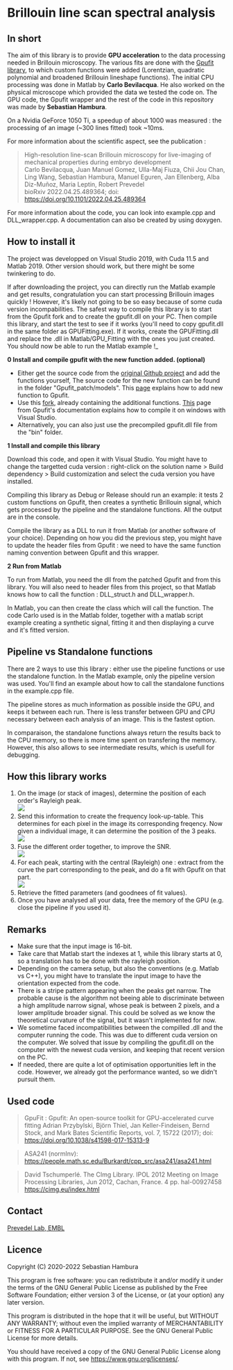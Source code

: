 # Brillouin line scan spectral analysis 

## In short
The aim of this library is to provide **GPU acceleration** to the data processing needed in Brillouin microscopy.
The various fits are done with the [Gpufit library](https://github.com/gpufit/Gpufit), to which custom functions were added
(Lorentzian, quadratic polynomial and broadened Brillouin lineshape functions). 
The initial CPU processing was done in Matlab by **Carlo Bevilacqua**. He also worked on the physical microscope
which provided the data we tested the code on.
The GPU code, the Gpufit wrapper and the rest of the code in this repository was made by **Sebastian Hambura**. 


On a Nvidia GeForce 1050 Ti, a speedup of about 1000 was measured :
the processing of an image (~300 lines fitted) took ~10ms. 

For more information about the scientific aspect, see the publication :  
> High-resolution line-scan Brillouin microscopy for live-imaging of 
> mechanical properties during embryo development  
> Carlo Bevilacqua, Juan Manuel Gomez, Ulla-Maj Fiuza, 
> Chii Jou Chan, Ling Wang, Sebastian Hambura, Manuel Eguren, Jan Ellenberg, 
> Alba Diz-Muñoz, Maria Leptin, Robert Prevedel  
> bioRxiv 2022.04.25.489364; doi: https://doi.org/10.1101/2022.04.25.489364 

For more information about the code, you can look into example.cpp and DLL_wrapper.cpp. A documentation can 
also be created by using doxygen.


## How to install it
The project was developped on Visual Studio 2019, with Cuda 11.5 and Matlab 2019. Other version should work,
but there might be some twinkering to do.

If after downloading the project, you can directly run the Matlab example and get results, congratulation 
you can start processing Brillouin images quickly ! However, it's likely not going to be so easy because of 
some cuda version incompabilities. The safest way to compile this library is to start from the 
Gpufit fork and to create the gpufit.dll on your PC. Then compile this library, and start the test to see if it works
(you'll need to copy gpufit.dll in the same folder as GPUFitting.exe). If it works, create the GPUFitting.dll 
and replace the .dll in Matlab/GPU_Fitting with the ones you just created. You should now be able to run the Matlab example !_


**0 Install and compile gpufit with the new function added. (optional)**

- Either get the source code from the [original Github project](https://github.com/gpufit/Gpufit) and add the functions yourself, 
The source code for the new function can be found in the folder "Gpufit_patch/models". 
This [page](https://gpufit.readthedocs.io/en/latest/customization.html) explains how to add new function to Gpufit.
- Use this [fork](https://github.com/prevedel-lab/Gpufit), already containing the additional functions.
[This](https://gpufit.readthedocs.io/en/latest/installation.html#running-cmake-from-the-command-line)
 page from Gpufit's documentation explains how to compile it on windows with Visual Studio. 
- Alternatively, you can also just use the precompiled gpufit.dll file from the "bin" folder.

**1 Install and compile this library**

Download this code, and open it with Visual Studio. You might have to change the targetted cuda version :
right-click on the solution name > Build dependency > Build customization and select the cuda version you have installed.

Compiling this library as Debug or Release should run an example: it tests 2 custom functions on Gpufit, then creates
a synthetic Brillouin signal, which gets processed by the pipeline and the standalone functions. All the output are in 
the console.

Compile the library as a DLL to run it from Matlab (or another software of your choice). Depending on how you did the 
previous step, you might have to update the header files from Gpufit : we need to have the same function naming convention 
between Gpufit and this wrapper.

**2 Run from Matlab**

To run from Matlab, you need the dll from the patched Gpufit and from this library. You will also need to header files from
this project, so that Matlab knows how to call the function : DLL_struct.h and DLL_wrapper.h.

In Matlab, you can then create the class which will call the function. The code Carlo used is in the Matlab folder, 
together with a matlab script example creating a synthetic signal, fitting it and then displaying a curve and it's 
fitted version. 


## Pipeline vs Standalone functions
	
 There are 2 ways to use this library : either use the pipeline functions or use the standalone function. In the Matlab 
 example, only the pipeline version was used. You'll find an example about how to call the standalone functions in 
 the example.cpp file.

 The pipeline stores as much information as possible inside the GPU, and keeps it between each run. There is less transfer between GPU 
 and CPU necessary between each analysis of an image. This is the fastest option.

 In comparaison, the standalone functions always return the results back to the CPU memory, so there is more time spent 
 on transfering the memory. However, this also allows to see intermediate results, which is usefull for debugging.

## How this library works


1. On the image (or stack of images), determine the position of each order's Rayleigh peak.  
![](images/signal_with_positions.png)
2. Send this information to create the frequency look-up-table. This determines for each pixel in the image
its corresponding freqency. Now given a individual image, it can determine the position of the 3 peaks.  
![](images/frq_lut.png)
3. Fuse the different order together, to improve the SNR.  
![](images/summed_curve.png)
4. For each peak, starting with the central (Rayleigh) one : extract from the curve the part corresponding to the peak, 
and do a fit with Gpufit on that part.  
![](images/fitted_curve.png)
5. Retrieve the fitted parameters (and goodnees of fit values). 
6. Once you have analysed all your data, free the memory of the GPU (e.g. close the pipeline if you used it).      

## Remarks

* Make sure that the input image is 16-bit.
* Take care that Matlab start the indexes at 1, while this library starts at 0, so a translation has to be done
with the rayleigh position.
* Depending on the camera setup, but also the conventions (e.g. Matlab vs C++), you might have to translate the input
image to have the orientation expected from the code.
* There is a stripe pattern appearing when the peaks get narrow. The probable cause is the algorithm not beeing able
 to discriminate between a high amplitude narrow signal, whose peak is between 2 pixels, and a lower amplitude broader signal. 
This could be solved as we know the theoretical curvature of the signal, but it wasn't implemented for now.
* We sometime faced incompatibilities between the compilled .dll and the computer running the code. This was due to different cuda version on 
the computer. We solved that issue by compiling the gpufit.dll on the computer with the newest cuda version, and keeping that recent version
on the PC.
* If needed, there are quite a lot of optimisation opportunities left in the code. However, we already got the 
performance wanted, so we didn't pursuit them.

## Used code

> GpuFit : Gpufit: An open-source toolkit for GPU-accelerated curve fitting
> Adrian Przybylski, Björn Thiel, Jan Keller-Findeisen, Bernd Stock, and Mark Bates
> Scientific Reports, vol. 7, 15722 (2017); doi: https://doi.org/10.1038/s41598-017-15313-9

> ASA241 (normInv): https://people.math.sc.edu/Burkardt/cpp_src/asa241/asa241.html

> David Tschumperlé. The CImg Library. IPOL 2012 Meeting on Image Processing Libraries, Jun 2012,
> Cachan, France. 4 pp. hal-00927458 https://cimg.eu/index.html

## Contact

[Prevedel Lab, EMBL](https://www.prevedel.embl.de/)

## Licence

Copyright (C) 2020-2022  Sebastian Hambura

This program is free software: you can redistribute it and/or modify
it under the terms of the GNU General Public License as published by
the Free Software Foundation; either version 3 of the License, or
(at your option) any later version.

This program is distributed in the hope that it will be useful,
but WITHOUT ANY WARRANTY; without even the implied warranty of
MERCHANTABILITY or FITNESS FOR A PARTICULAR PURPOSE.  See the
GNU General Public License for more details.

You should have received a copy of the GNU General Public License
along with this program.  If not, see <https://www.gnu.org/licenses/>.
